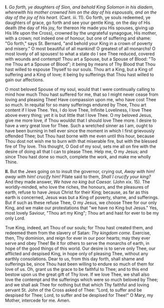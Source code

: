 
**I\.** *Go forth, ye daughters of Sion, and behold King Solomon in his diadem, wherewith his mother crowned him on the day of his espousals, and on the day of the joy of his heart.* (Cant. iii. 11). Go forth, ye souls redeemed, ye daughters of grace, go forth and see your gentle King, on the day of His death (the day of His joy, for thereon He made you His spouses, giving up His life upon the Cross), crowned by the ungrateful synagogue, His mother, with a crown; not indeed one of honour, but one of suffering and shame: \"Go forth,\" says St. Bernard, \"and behold your King in a crown of poverty and misery.\" O most beautiful of all mankind! O greatest of all monarchs! O most lovely of all spouses! to what a state do I see Thee reduced, covered with wounds and contempt! Thou art a Spouse, but a Spouse of Blood: \"To me Thou art a Spouse of Blood\"; it being by means of Thy Blood that Thou hast willed to espouse Thyself to our souls. Thou art a King, but a King of suffering and a King of love; it being by sufferings that Thou hast willed to gain our affections.

O most beloved Spouse of my soul, would that I were continually calling to mind how much Thou hast suffered for me, that so I might never cease from loving and pleasing Thee! Have compassion upon me, who have cost Thee so much. In requital for so many sufferings endured by Thee, Thou art content if I love Thee. Yes, I do love Thee, Infinite Loveliness, I love Thee above every thing; yet it is but little that I love Thee. O my beloved Jesus, give me more love, if Thou wouldst that I should love Thee more. I desire to have a very great love for Thee. Such a wretched sinner as I am, ought to have been burning in hell ever since the moment in which I first grievously offended Thee; but Thou hast borne with me even until this hour, because Thou dost not wish me to burn with that miserable fire, but with the blessed fire of Thy love. This thought, O God of my soul, sets me all on fire with the desire of doing all that I can to please Thee. Help me, O my Jesus; and since Thou hast done so much, complete the work, and make me wholly Thine.

**II\.** But the Jews going on to insult the governor, crying out, *Away with him! away with him! crucify him!* Pilate said to them, *Shall I crucify your king?* And they made answer, *We have no king but Caesar.* (John xix. 15). The worldly-minded, who love the riches, the honours, and the pleasures of earth, refuse to have Jesus Christ for their King; because, as far as this earth is concerned, Jesus was but a King of poverty, shame, and sufferings. But if such as these refuse Thee, O my Jesus, we choose Thee for our only King, and we make our protestations that \"we have no King but Jesus.\" Yes, most lovely Saviour, \"Thou art my King\"; Thou art and hast for ever to be my only Lord.

True King, indeed, art Thou of our souls; for Thou hast created them, and redeemed them from the slavery of Satan: *Thy kingdom come.* Exercise, then, Thy dominion, and reign for ever in our poor hearts; may they ever serve and obey Thee! Be it for others to serve the monarchs of earth, in hope of the good things of this world. Our desire is to serve only Thee, our afflicted and despised King, in hope only of pleasing Thee, without any earthly consolations. Dear to us, from this day forth, shall shame and sufferings be, since Thou hast been willing to endure so much of them for love of us. Oh, grant us the grace to be faithful to Thee; and to this end bestow upon us the great gift of Thy love. If we love Thee, we shall also love the contempt and the sufferings which were so much beloved by Thee; and we shall ask Thee for nothing but that which Thy faithful and loving servant St. John of the Cross asked of Thee: \"Lord, to suffer and be despised for Thee; Lord, to suffer and be despised for Thee!\" O Mary, my Mother, intercede for me. Amen.

